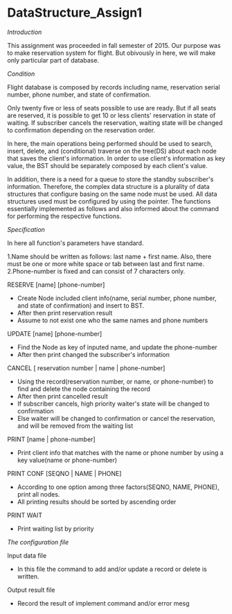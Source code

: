 # DataStructure_Assign1
*Introduction*

 This assignment was proceeded in fall semester of 2015.
Our purpose was to make reservation system for flight.
But obivously in here, we will make only particular part of database.

*Condition*

 Flight database is composed by records including name, reservation serial number, phone number, and state of confirmation.
 
 Only twenty five or less of seats possible to use are ready. But if all seats are reserved, it is possible to get 10 or less clients' reservation in state of waiting.
If subscriber cancels the reservation, waiting state will be changed to confirmation depending on the reservation order.
 
In here, the main operations being performed should be used to search, insert, delete, and (conditional) traverse on the tree(DS) about each node that saves the client's information.
 In order to use client's information as key value, the BST should be separately composed by each client's value.
 
In addition, there is a need for a queue to store the standby subscriber's information. Therefore, the complex data structure is a plurality of data structures that configure basing on the same node must be used. All data structures used must be configured by using the pointer.
 The functions essentially implemented as follows and also informed about the command for performing the respective functions.
 
*Specification*

In here all function's parameters have standard.

1.Name should be written as follows: last name + first name.
  Also, there must be one or more white space or tab between last and first name.
2.Phone-number is fixed and can consist of 7 characters only.

RESERVE [name] [phone-number]
  - Create Node included client info(name, serial number, phone number, and state of confirmation) and insert to BST.
  - After then print reservation result
  - Assume to not exist one who the same names and phone numbers
  

UPDATE [name] [phone-number]
  - Find the Node as key of inputed name, and update the phone-number
  - After then print changed the subscriber's information
  

CANCEL [ reservation number | name | phone-number]
  - Using the record(reservation number, or name, or phone-number) to find and delete the node containing the record
  - After then print cancelled result
  - If subscriber cancels, high priority waiter's state will be changed to confirmation
  - Else waiter will be changed to confirmation or cancel the reservation, and will be removed from the waiting list
  

PRINT [name | phone-number]
  - Print client info that matches with the name or phone number by using a key value(name or phone-number)

PRINT CONF [SEQNO | NAME | PHONE]
  - According to one option among three factors(SEQNO, NAME, PHONE), print all nodes.
  - All printing results should be sorted by ascending order

PRINT WAIT
  - Print waiting list by priority
  
*The configuration file*

Input data file

  - In this file the command to add and/or update a record or delete is written.
  
Output result file

  - Record the result of implement command and/or error mesg
  
